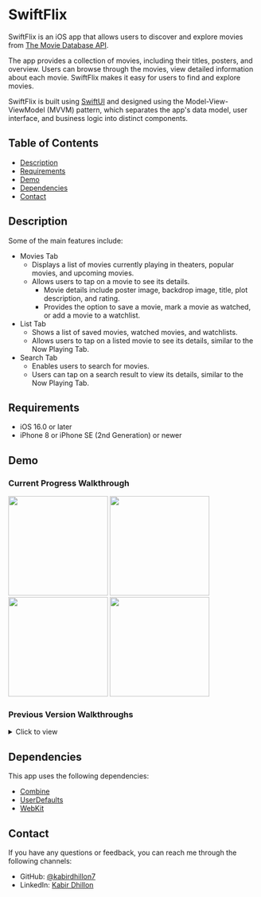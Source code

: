 # SwiftFlix
SwiftFlix is an iOS app that allows users to discover and explore movies from [The Movie Database API](http://docs.themoviedb.apiary.io/#). 

The app provides a collection of movies, including their titles, posters, and overview. Users can browse through the movies, view detailed information about each movie. SwiftFlix makes it easy for users to find and explore movies.

SwiftFlix is built using [SwiftUI](https://developer.apple.com/xcode/swiftui/) and designed using the Model-View-ViewModel (MVVM) pattern, which separates the app's data model, user interface, and business logic into distinct components.

## Table of Contents

- [Description](#description)
- [Requirements](#requirements)
- [Demo](#demo)
- [Dependencies](#dependencies)
- [Contact](#contact)

## Description

Some of the main features include:

- Movies Tab
  - Displays a list of movies currently playing in theaters, popular movies, and upcoming movies.
  - Allows users to tap on a movie to see its details.
    - Movie details include poster image, backdrop image, title, plot description, and rating.
    - Provides the option to save a movie, mark a movie as watched, or add a movie to a watchlist.
- List Tab
  - Shows a list of saved movies, watched movies, and watchlists.
  - Allows users to tap on a listed movie to see its details, similar to the Now Playing Tab.
- Search Tab
  - Enables users to search for movies.
  - Users can tap on a search result to view its details, similar to the Now Playing Tab.

## Requirements

- iOS 16.0 or later
- iPhone 8 or iPhone SE (2nd Generation) or newer

## Demo
### Current Progress Walkthrough

<img src="https://github.com/kabirdhillon7/SwiftFlix/assets/74223402/badb80ab-4086-4101-90ad-5307d1be04f2" width=200> 
<img src="https://github.com/kabirdhillon7/SwiftFlix/assets/74223402/7df7b4bd-2f1b-44b9-9e37-5c6eaab7aa71" width=200> 
<img src="https://github.com/kabirdhillon7/SwiftFlix/assets/74223402/56121297-f221-43b8-90d5-520ce4d64057" width=200> 
<img src="https://github.com/kabirdhillon7/SwiftFlix/assets/74223402/3c4d865f-f4ec-44f7-840c-163bbb75783f" width=200>
<br>

### Previous Version Walkthroughs
<details>
  <summary>Click to view</summary>

  #### Progress 4 Walkthrough
  <details>
    <summary>Click to view</summary>
      <img src="https://github.com/kabirdhillon7/MovieFlix/assets/74223402/fd981292-6d8c-469d-8061-1e4548056c46" width=250><br>
  </details>

  #### Progress 3 Walkthrough
  <details>
    <summary>Click to view</summary>
      <img src="https://github.com/kabirdhillon7/MovieFlix/assets/74223402/e365449a-90cb-45bd-9d1e-5ed2621be7c2" width=250><br>
  </details>

  #### Progress 2 Walkthrough
  <details>
    <summary>Click to view</summary>
      <img src="https://github.com/kabirdhillon7/MovieFlix/assets/74223402/e5088951-de43-496c-96b2-475cbbc42e36" width=250><br>
  </details>

  #### Progress 1 Walkthrough
  <details>
    <summary>Click to view</summary>
      <img src="https://github.com/kabirdhillon7/MovieFlix/assets/74223402/ff6a3818-32df-49c2-86bd-2494534f3c57" width=250><br>
  </details>
</details>

## Dependencies
This app uses the following dependencies:

- [Combine](https://developer.apple.com/documentation/combine)
- [UserDefaults](https://developer.apple.com/documentation/foundation/userdefaults)
- [WebKit](https://developer.apple.com/documentation/webkit)

## Contact

If you have any questions or feedback, you can reach me through the following channels:

- GitHub: [@kabirdhillon7](https://github.com/kabirdhillon7)
- LinkedIn: [Kabir Dhillon](https://www.linkedin.com/in/kabirdhillon/)

